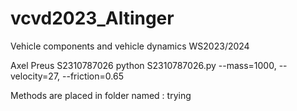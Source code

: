 # vcvd2023_Altinger
Vehicle components and vehicle dynamics WS2023/2024

Axel Preus
S2310787026
python S2310787026.py --mass=1000, --velocity=27, --friction=0.65

Methods are placed in folder named : trying